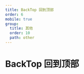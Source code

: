 ```yaml
---
title: BackTop 回到顶部
order: 6
mobile: true
group:
  title: 其他
  order: 10
  path: other
---
```


# BackTop 回到顶部

<code src="../demo/BackTop.tsx"></code>
<API src="../src/BackTop.tsx"></API>
